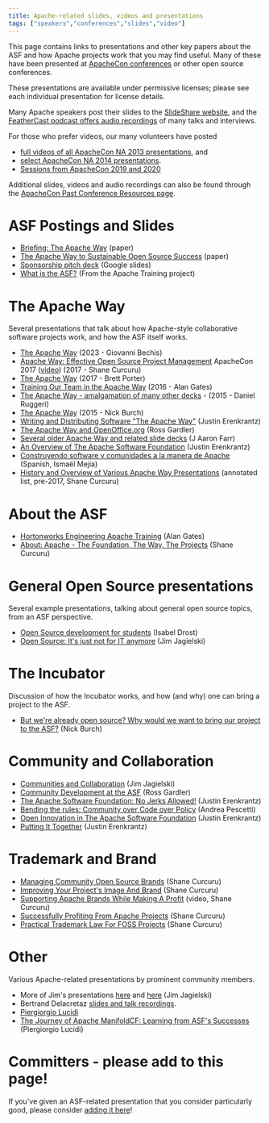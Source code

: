 ```yaml
---
title: Apache-related slides, videos and presentations
tags: ["speakers","conferences","slides","video"]
---
```


This page contains links to presentations and other key papers about the ASF and how
Apache projects work that you may find useful.  Many of these have
been presented at [ApacheCon conferences](https://events.apache.org) or
other open source conferences.

These presentations are available under permissive licenses; please see
each individual presentation for license details.

Many Apache speakers post their slides to the [SlideShare website](//www.slideshare.net/search/slideshow?searchfrom=header&q=apache+software),
and the [FeatherCast podcast offers audio recordings](//feathercast.apache.org/) of many talks and interviews.

For those who prefer videos, our many volunteers have posted
  - [full videos of all ApacheCon NA 2013 presentations](https://www.youtube.com/user/TheApacheFoundation/playlists), and
  - [select ApacheCon NA 2014 presentations](https://www.youtube.com/playlist?list=PLU2OcwpQkYCzvGxZgVOunTs-3iEao6YJc).
  - [Sessions from ApacheCon 2019 and 2020](https://www.youtube.com/channel/UCLDJ_V9KUOdOFSbDvPfGBxw)

Additional slides, videos and audio recordings can also be found through the
[ApacheCon Past Conference Resources page](https://wiki.apache.org/apachecon/Past_Conference_Resources).

# ASF Postings and Slides
- [Briefing: The Apache Way](https://www.apache.org/theapacheway/index.html) (paper)
- [The Apache Way to Sustainable Open Source Success](https://blogs.apache.org/foundation/entry/the-apache-way-to-sustainable)  (paper)
- [Sponsorship pitch deck](https://docs.google.com/presentation/d/1NGhnhuyA9LcSfnsxJK1AyBFTkrVgbTbzjsMjXT233qc/) (Google slides)
- [What is the ASF?](https://training.apache.org/presentations/comdev/apache-intro) (From the Apache Training project)

# The Apache Way

Several presentations that talk about how Apache-style collaborative
software projects work, and how the ASF itself works.

  - [The Apache Way](https://www.slideshare.net/GiovanniBechis/the-apache-way-257836473) (2023 - Giovanni Bechis)
  - [Apache Way: Effective Open Source Project Management](http://shaneslides.com/apachecon/TheApacheWay-Intro-ApacheConNA2017.html) ApacheCon 2017 ([video](https://www.youtube.com/watch?v=hpAv54KIgK8)) (2017 - Shane Curcuru)
  - [The Apache Way](https://www.slideshare.net/brettporter/the-apache-way-dataworks-summit-2017) (2017 - Brett Porter)
  - [Training Our Team in the Apache Way](https://www.slideshare.net/alanfgates/keynote-apache-bdeunov2016) (2016 - Alan Gates)
  - [The Apache Way - amalgamation of many other decks](https://people.apache.org/~druggeri/presentations/TheApacheWay.odp) - (2015 - Daniel Ruggeri)
  - [The Apache Way](https://home.apache.org/~nick/Talks/ApacheConNA15/TheApacheWay15.pdf) (2015 - Nick Burch)
  - [Writing and Distributing Software "The Apache Way"][3] (Justin Erenkrantz)
  - [The Apache Way and OpenOffice.org][8] (Ross Gardler)
  - [Several older Apache Way and related slide decks](https://www.slideshare.net/jaaronfarr/presentations) (J Aaron Farr)
  - [An Overview of The Apache Software Foundation][6] (Justin Erenkrantz)
  - [Construyendo software y comunidades a la manera de Apache](https://iemejia.github.io/slides/201806-Construyendo%20software%20y%20comunidades%20a%20la%20manera%20de%20Apache.pdf) (Spanish, Ismaël Mejía)
  - [History and Overview of Various Apache Way Presentations](http://shaneslides.com/2017/04/History-Of-The-Apache-Way/) (annotated list, pre-2017, Shane Curcuru)

# About the ASF

  - [Hortonworks Engineering Apache Training](https://www.slideshare.net/alanfgates/hortonworks-apache-training) (Alan Gates)
  - [About: Apache - The Foundation, The Way, The Projects](https://communityovercode.com/2012/05/camelone-2012-presentation/) (Shane Curcuru)

# General Open Source presentations

Several example presentations, talking about general open source topics,
from an ASF perspective.

  - [Open Source development for students][1] (Isabel Drost)
  - [Open Source: It's just not for IT anymore][10] (Jim Jagielski)

# The Incubator

Discussion of how the Incubator works, and how (and why) one can bring a
project to the ASF.

 - [But we're already open source? Why would we want to bring our project to the ASF?](https://home.apache.org/~nick/Talks/ApacheConNA16/ButWereAlreadyOpen.pdf) (Nick Burch)

# Community and Collaboration

  - [Communities and Collaboration][9] (Jim Jagielski) 
  - [Community Development at the ASF][7] (Ross Gardler)
  - [The Apache Software Foundation: No Jerks Allowed!][4] (Justin Erenkrantz)
  - [Bending the rules: Community over Code over Policy](https://www.slideshare.net/pescetti/bending-the-rules-community-over-code-over-policy-apachecon-2014) (Andrea Pescetti)
  - [Open Innovation in The Apache Software Foundation][2] (Justin Erenkrantz)
  - [Putting It Together][5] (Justin Erenkrantz)

# Trademark and Brand

 - [Managing Community Open Source Brands](https://communityovercode.com/2012/07/oscon-presentation/) (Shane Curcuru)
 - [Improving Your Project's Image And Brand](https://www.slideshare.net/shanecurcuru/improving-your-apache-projects-image-and-brand) (Shane Curcuru)
 - [Supporting Apache Brands While Making A Profit](https://www.youtube.com/watch?v=8cQMhysKeyU) (video, Shane Curcuru)
 - [Successfully Profiting From Apache Projects](https://www.slideshare.net/shanecurcuru/successfully-profiting-from-apache-brands) (Shane Curcuru)
 - [Practical Trademark Law For FOSS Projects](https://www.slideshare.net/shanecurcuru/practical-trademark-law-for-foss-projects) (Shane Curcuru)

# Other

Various Apache-related presentations by prominent community members.

  - More of Jim's presentations [here][11] and [here][12] (Jim Jagielski)
  - Bertrand Delacretaz [slides and talk recordings](https://pinboard.in/u:bdelacretaz/t:pressbook/).
  - [Piergiorgio Lucidi](https://www.slideshare.net/PiergiorgioLucidi)
  - [The Journey of Apache ManifoldCF: Learning from ASF's Successes](https://www.slideshare.net/PiergiorgioLucidi/the-journey-of-apache-manifoldcf-learning-from-asfs-successes-81289363) (Piergiorgio Lucidi)

# Committers - please add to this page!

If you've given an ASF-related presentation that you consider
particularly good, please consider [adding it here](https://github.com/apache/comdev-site)! 

  [1]: http://isabel-drost.de/hadoop/slides/christoph.pdf
  [2]: https://www.erenkrantz.com/apachecon/TransferSummit%20-%20Open%20Innovation.pdf
  [3]: https://www.erenkrantz.com/apachecon/OSBC%20-%20No%20Jerks%20Allowed.pdf
  [4]: https://www.erenkrantz.com/apachecon/JASIG%20-%20No%20Jerks%20Allowed.pdf
  [5]: https://www.erenkrantz.com/apachecon/Apache%20Roadshow%20Asia%202009.pdf
  [6]: https://www.erenkrantz.com/apachecon/SAP%20Apache%20Intro.pdf
  [7]: https://www.slideshare.net/bosc2010/gardler-bosc2010-communitydevelopmentattheasf
  [8]: https://www.slideshare.net/rgardler/the-apache-way-and-openofficeorg
  [9]: https://people.apache.org/~jim/presos/IOOS2011/Creating_Community.pdf
  [10]: https://people.apache.org/~jim/presos/OR2011/Open_Source_NotJust.pdf
  [11]: https://people.apache.org/~jim/presos/
  [12]: https://www.slideshare.net/jimjag/
